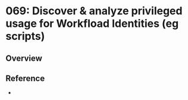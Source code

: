 # 069: Discover & analyze privileged usage for Workfload Identities (eg scripts)

## Overview



## Reference

* 

